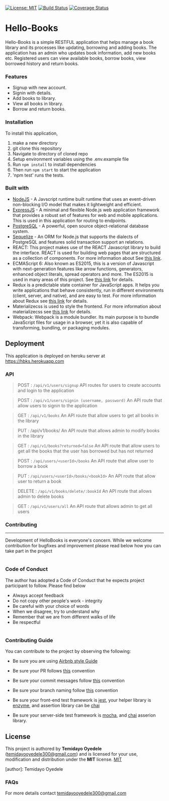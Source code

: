 [![License: MIT](https://img.shields.io/badge/License-MIT-yellow.svg)](https://opensource.org/licenses/MIT)
[![Build Status](https://travis-ci.org/babadee001/HelloBooks.svg?branch=production-tests)](https://travis-ci.org/babadee001/HelloBooks)
[![Coverage Status](https://coveralls.io/repos/github/babadee001/HelloBooks/badge.svg?branch=staging)](https://coveralls.io/github/babadee001/HelloBooks?branch=staging)
# Hello-Books
Hello-Books is a simple RESTFUL application that helps manage a book library and its processes like updating, borrowing and adding books. The application has an admin who updates book information, add new books etc. 
Registered users can view available books, borrow books, view borrowed history and return books.

### Features
* Signup with new account.
* Signin with details.
* Add books  to library.
* View all books in library.
* Borrow and return books.


### Installation
To install this application,
1. make a new directory 
2. git clone this repository
3. Navigate to directory of cloned repo
5. Setup environment variables using the .env.example file
4. Run ```npm install``` to install dependencies
5. Then run ```npm start``` to start the application
6. 'npm test' runs the tests.

### Built with
* [NodeJS](https://nodejs.org/en/) - A Javscript runtime built runtime that uses an event-driven non-blocking I/O model that makes it lightweight and efficient.
* [ExpressJS](http://expressjs.com/) - A minimal and flexible Node.js web application framework that provides a robust set of features for web and mobile applications. This is used in this application for routing to endpoints.
* [PostgreSQL](https://www.postgresql.org/) - A powerful, open source object-relational database system.
* [Sequelize](http://docs.sequelizejs.com/) - An ORM for Node.js that supports the dialects of PostgreSQL and features solid transaction support an relations.
* REACT: This project makes use of the REACT Javascript library to build the interface. REACT is used for building web pages that are structured as a collection of components. For more information about  See [this link](https://facebook.github.io/react/).
* ECMAScript 6: Also known as ES2015, this is a version of Javascript with
    next-generation features like arrow functions, generators, enhanced object literals,
    spread operators and more. The ES2015 is used in many areas of this project. See [this link](https://en.wikipedia.org/wiki/ECMAScript) for details.
* Redux is a predictable state container for JavaScript apps. It helps you write applications that behave consistently, run in different environments (client, server, and native), and are easy to test. For more information about Redux see [this link](http://redux.js.org/) for details.
* Materializecss is used to style the frontend. For more information about materializecss see [this link](http://materializecss.com/) for details.
* Webpack: Webpack is a module bundler. Its main purpose is to bundle JavaScript files for usage in a browser, yet it is also capable of transforming, bundling, or packaging modules.

## Deployment
This application is deployed on heroku server at https://hbks.herokuapp.com

### API
> POST : ```/api/v1/users/signup```
API routes for users to create accounts and login to the application

> POST : ```/api/v1/users/signin (username, password)```
An API route that allow users to signin to the application

> GET : ```/api/v1/books```
An API route that allow users to get all books in the library

> PUT : /api/v1/books/<bookId>
An API route that allows admin to modify books in the library

> GET : ```/api/v1/books?returned=false```
An API route that allow users to get all the books that the user has borrowed but has not returned

> POST : ```/api/users/<userId>/books```
An API route that allow user to borrow a book

> PUT : ```/api/users/<userId>/books/<bookId>```
An API route that allow user to return a book

> DELETE : ```/api/v1/books/delete/:bookId```
An API route that allows admin to delete books

> GET : ```/api/v1/users/all```
An API route that allows admin to get all users


### Contributing
------------------------------------------------------

Development of HelloBooks is everyone's concern. While we welcome contribution for bugfixes and improvement please read below how you can take part in the project

# <h3> Code of Conduct

The author has adopted a Code of Conduct that he expects project participant to follow. Please find below

* Always accept feedback
* Do not copy other people's work - integrity
* Be careful with your choice of words
* When we disagree, try to understand why
* Remember that we are from different walks of life
* Be respectful

# <h3>Contributing Guide
You can contribute to the project by observing the following:

* Be sure you are using [Airbnb style Guide](https://github.com/airbnb/javascript)

* Be sure your PR follows [this](https://github.com/andela/tsunade-cfh/wiki/Pull-Request-Naming-and-Description-Convention) convention

* Be sure your commit messages follow [this](https://github.com/andela/tsunade-cfh/wiki/Commit-Message-Convention) convention

* Be sure your branch naming follow [this](https://github.com/andela/tsunade-cfh/wiki/Branch-Naming-Convention)  convention

* Be sure your front-end test framework is [jest](https://facebook.github.io/jest/docs/en/getting-started.html), your helper library is [enzyme](https://github.com/airbnb/enzyme), and assertion library can be [chai](http://chaijs.com/api/bdd/)

* Be sure your server-side test framework is [mocha](https://mochajs.org/), and [chai](https://mochajs.org/) asserion library.


## License
This project is authored by **Temidayo Oyedele** (temidayooyedele300@gmail.com) and is licensed for your use, modification and distribution under the **MIT** license.
[MIT][license]
<!-- Definitions -->
[license]: LICENSE
[author]: Temidayo Oyedele

### FAQs
For more details contact temidayooyedele300@gmail.com
